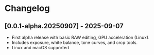 # Changelog

## [0.0.1-alpha.20250907] - 2025-09-07

* First alpha release with basic RAW editing, GPU acceleration (Linux).
* Includes exposure, white balance, tone curves, and crop tools.
* Linux and macOS supported